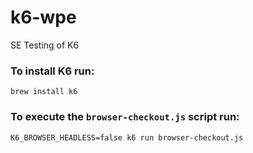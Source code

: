 # k6-wpe
SE Testing of K6

### To install K6 run: 
```
brew install k6
```


### To execute the ```browser-checkout.js``` script run:

```
K6_BROWSER_HEADLESS=false k6 run browser-checkout.js
```  
